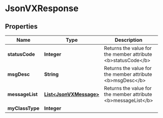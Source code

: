 
# JsonVXResponse

## Properties
Name | Type | Description | Notes
------------ | ------------- | ------------- | -------------
**statusCode** | **Integer** | Returns the value for the member attribute &lt;b&gt;statusCode&lt;/b&gt; |  [optional]
**msgDesc** | **String** | Returns the value for the member attribute &lt;b&gt;msgDesc&lt;/b&gt; |  [optional]
**messageList** | [**List&lt;JsonVXMessage&gt;**](JsonVXMessage.md) | Returns the value for the member attribute &lt;b&gt;messageList&lt;/b&gt; |  [optional]
**myClassType** | **Integer** |  |  [optional]



